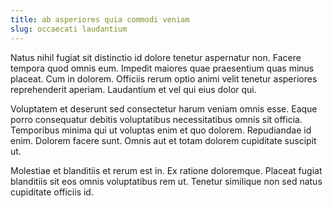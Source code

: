 ```yaml
---
title: ab asperiores quia commodi veniam
slug: occaecati laudantium
---
```


Natus nihil fugiat sit distinctio id dolore tenetur aspernatur non. Facere tempora quod omnis eum. Impedit maiores quae praesentium quas minus placeat. Cum in dolorem. Officiis rerum optio animi velit tenetur asperiores reprehenderit aperiam. Laudantium et vel qui eius dolor qui.

Voluptatem et deserunt sed consectetur harum veniam omnis esse. Eaque porro consequatur debitis voluptatibus necessitatibus omnis sit officia. Temporibus minima qui ut voluptas enim et quo dolorem. Repudiandae id enim. Dolorem facere sunt. Omnis aut et totam dolorem cupiditate suscipit ut.

Molestiae et blanditiis et rerum est in. Ex ratione doloremque. Placeat fugiat blanditiis sit eos omnis voluptatibus rem ut. Tenetur similique non sed natus cupiditate officiis id.
